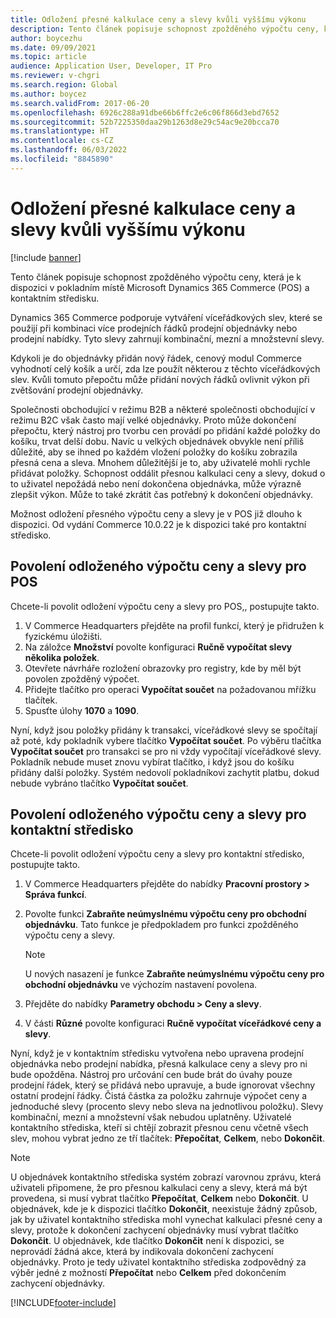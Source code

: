 ```yaml
---
title: Odložení přesné kalkulace ceny a slevy kvůli vyššímu výkonu
description: Tento článek popisuje schopnost zpožděného výpočtu ceny, která je k dispozici v pokladním místě Microsoft Dynamics 365 Commerce (POS) a kontaktním středisku.
author: boycezhu
ms.date: 09/09/2021
ms.topic: article
audience: Application User, Developer, IT Pro
ms.reviewer: v-chgri
ms.search.region: Global
ms.author: boycez
ms.search.validFrom: 2017-06-20
ms.openlocfilehash: 6926c288a91dbe66b6ffc2e6c06f866d3ebd7652
ms.sourcegitcommit: 52b7225350daa29b1263d8e29c54ac9e20bcca70
ms.translationtype: HT
ms.contentlocale: cs-CZ
ms.lasthandoff: 06/03/2022
ms.locfileid: "8845890"
---
```

# <a name="delay-exact-price-and-discount-calculation-for-improved-performance"></a>Odložení přesné kalkulace ceny a slevy kvůli vyššímu výkonu

[!include [banner](includes/banner.md)]

Tento článek popisuje schopnost zpožděného výpočtu ceny, která je k dispozici v pokladním místě Microsoft Dynamics 365 Commerce (POS) a kontaktním středisku.

Dynamics 365 Commerce podporuje vytváření víceřádkových slev, které se použijí při kombinaci více prodejních řádků prodejní objednávky nebo prodejní nabídky. Tyto slevy zahrnují kombinační, mezní a množstevní slevy.

Kdykoli je do objednávky přidán nový řádek, cenový modul Commerce vyhodnotí celý košík a určí, zda lze použít některou z těchto víceřádkových slev. Kvůli tomuto přepočtu může přidání nových řádků ovlivnit výkon při zvětšování prodejní objednávky.

Společnosti obchodující v režimu B2B a některé společnosti obchodující v režimu B2C však často mají velké objednávky. Proto může dokončení přepočtu, který nástroj pro tvorbu cen provádí po přidání každé položky do košíku, trvat delší dobu. Navíc u velkých objednávek obvykle není příliš důležité, aby se ihned po každém vložení položky do košíku zobrazila přesná cena a sleva. Mnohem důležitější je to, aby uživatelé mohli rychle přidávat položky. Schopnost oddálit přesnou kalkulaci ceny a slevy, dokud o to uživatel nepožádá nebo není dokončena objednávka, může výrazně zlepšit výkon. Může to také zkrátit čas potřebný k dokončení objednávky.

Možnost odložení přesného výpočtu ceny a slevy je v POS již dlouho k dispozici. Od vydání Commerce 10.0.22 je k dispozici také pro kontaktní středisko.

## <a name="enable-delayed-price-and-discount-calculation-for-pos"></a>Povolení odloženého výpočtu ceny a slevy pro POS

Chcete-li povolit odložení výpočtu ceny a slevy pro POS,, postupujte takto.

1. V Commerce Headquarters přejděte na profil funkcí, který je přidružen k fyzickému úložišti.
1. Na záložce **Množství** povolte konfiguraci **Ručně vypočítat slevy několika položek**.
1. Otevřete návrháře rozložení obrazovky pro registry, kde by měl být povolen zpožděný výpočet.
1. Přidejte tlačítko pro operaci **Vypočítat součet** na požadovanou mřížku tlačítek.
1. Spusťte úlohy **1070** a **1090**.

Nyní, když jsou položky přidány k transakci, víceřádkové slevy se spočítají až poté, kdy pokladník vybere tlačítko **Vypočítat součet**. Po výběru tlačítka **Vypočítat součet** pro transakci se pro ni vždy vypočítají víceřádkové slevy. Pokladník nebude muset znovu vybírat tlačítko, i když jsou do košíku přidány další položky. Systém nedovolí pokladníkovi zachytit platbu, dokud nebude vybráno tlačítko **Vypočítat součet**.

## <a name="enable-delayed-price-and-discount-calculation-for-call-center"></a>Povolení odloženého výpočtu ceny a slevy pro kontaktní středisko

Chcete-li povolit odložení výpočtu ceny a slevy pro kontaktní středisko, postupujte takto.

1. V Commerce Headquarters přejděte do nabídky **Pracovní prostory \> Správa funkcí**.
1. Povolte funkci **Zabraňte neúmyslnému výpočtu ceny pro obchodní objednávku**. Tato funkce je předpokladem pro funkci zpožděného výpočtu ceny a slevy.

    > [!NOTE]
    > U nových nasazení je funkce **Zabraňte neúmyslnému výpočtu ceny pro obchodní objednávku** ve výchozím nastavení povolena.

1. Přejděte do nabídky **Parametry obchodu \> Ceny a slevy**.
1. V části **Různé** povolte konfiguraci **Ručně vypočítat víceřádkové ceny a slevy**.

Nyní, když je v kontaktním středisku vytvořena nebo upravena prodejní objednávka nebo prodejní nabídka, přesná kalkulace ceny a slevy pro ni bude opožděna. Nástroj pro určování cen bude brát do úvahy pouze prodejní řádek, který se přidává nebo upravuje, a bude ignorovat všechny ostatní prodejní řádky. Čistá částka za položku zahrnuje výpočet ceny a jednoduché slevy (procento slevy nebo sleva na jednotlivou položku). Slevy kombinační, mezní a množstevní však nebudou uplatněny. Uživatelé kontaktního střediska, kteří si chtějí zobrazit přesnou cenu včetně všech slev, mohou vybrat jedno ze tří tlačítek: **Přepočítat**, **Celkem**, nebo **Dokončit**.

> [!NOTE]
> U objednávek kontaktního střediska systém zobrazí varovnou zprávu, která uživateli připomene, že pro přesnou kalkulaci ceny a slevy, která má být provedena, si musí vybrat tlačítko **Přepočítat**, **Celkem** nebo **Dokončit**. U objednávek, kde je k dispozici tlačítko **Dokončit**, neexistuje žádný způsob, jak by uživatel kontaktního střediska mohl vynechat kalkulaci přesné ceny a slevy, protože k dokončení zachycení objednávky musí vybrat tlačítko **Dokončit**. U objednávek, kde tlačítko **Dokončit** není k dispozici, se neprovádí žádná akce, která by indikovala dokončení zachycení objednávky. Proto je tedy uživatel kontaktního střediska zodpovědný za výběr jedné z možností **Přepočítat** nebo **Celkem** před dokončením zachycení objednávky.

[!INCLUDE[footer-include](../includes/footer-banner.md)]
